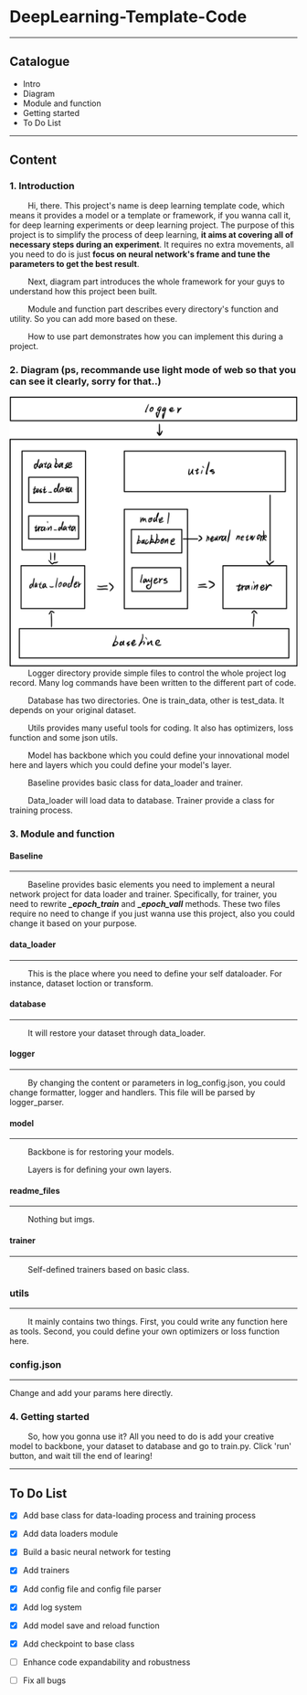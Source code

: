 # DeepLearning-Template-Code

---

## Catalogue
* Intro
* Diagram
* Module and function
* Getting started
* To Do List

---

## Content
### 1. Introduction
&ensp;&ensp;&ensp;&ensp;
Hi, there. This project's name is deep learning template code, 
which means it provides a model or a template or framework, if
you wanna call it, for deep learning experiments or deep learning
project. The purpose of this project is to simplify the process of
deep learning, __it aims at covering all of necessary steps during
an experiment__. It requires no extra movements, all you need to do
is just __focus on neural network's frame and tune the parameters to
get the best result__.

&ensp;&ensp;&ensp;&ensp;
Next, diagram part introduces the whole framework for your guys
to understand how this project been built.

&ensp;&ensp;&ensp;&ensp;
Module and function part describes every directory's function and
utility. So you can add more based on these.

&ensp;&ensp;&ensp;&ensp;
How to use part demonstrates how you can implement this during
a project.

### 2. Diagram (ps, recommande use light mode of web so that you can see it clearly, sorry for that..)

![](./readme_files/framwork.png)
&ensp;&ensp;&ensp;&ensp;
Logger directory provide simple files to control the whole project
log record. Many log commands have been written to the different
part of code.

&ensp;&ensp;&ensp;&ensp;
Database has two directories. One is train_data, other is test_data.
It depends on your original dataset.

&ensp;&ensp;&ensp;&ensp;
Utils provides many useful tools for coding. It also has optimizers, 
loss function and some json utils.

&ensp;&ensp;&ensp;&ensp;
Model has backbone which you could define your innovational model
here and layers which you could define your model's layer.

&ensp;&ensp;&ensp;&ensp;
Baseline provides basic class for data_loader and trainer.

&ensp;&ensp;&ensp;&ensp;
Data_loader will load data to database. Trainer provide a class
for training process.

### 3. Module and function
#### Baseline
---
&ensp;&ensp;&ensp;&ensp;
Baseline provides basic elements you need to implement a neural
network project for data loader and trainer. Specifically, for 
trainer, you need to rewrite _**_epoch_train**_ and **__epoch_vall_** methods.
These two files require no need to change if you just wanna use
this project, also you could change it based on your purpose.

#### data_loader
---
&ensp;&ensp;&ensp;&ensp;
This is the place where you need to define your self dataloader.
For instance, dataset loction or transform.

#### database
---
&ensp;&ensp;&ensp;&ensp;
It will restore your dataset through data_loader.

#### logger
---
&ensp;&ensp;&ensp;&ensp;
By changing the content or parameters in log_config.json, you
could change formatter, logger and handlers. This file will be
parsed by logger_parser.

#### model
---
&ensp;&ensp;&ensp;&ensp;
Backbone is for restoring your models.

&ensp;&ensp;&ensp;&ensp;
Layers is for defining your own layers.

#### readme_files
---
&ensp;&ensp;&ensp;&ensp;
Nothing but imgs.

#### trainer
---
&ensp;&ensp;&ensp;&ensp;
Self-defined trainers based on basic class.

### utils
---
&ensp;&ensp;&ensp;&ensp;
It mainly contains two things. First, you could write any function
here as tools. Second, you could define your own optimizers or loss
function here.

### config.json
---
Change and add your params here directly.


### 4. Getting started
&ensp;&ensp;&ensp;&ensp;
So, how you gonna use it? All you need to do is add your creative
model to backbone, your dataset to database and go to train.py.
Click 'run' button, and wait till the end of learing!

---


## To Do List
- [X] Add base class for data-loading process and training process
- [x] Add data loaders module
- [x] Build a basic neural network for testing
- [x] Add trainers
- [x] Add config file and config file parser
- [x] Add log system
- [x] Add model save and reload function
- [x] Add checkpoint to base class
- [ ] Enhance code expandability and robustness
- [ ] Fix all bugs

